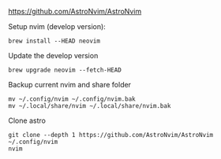 https://github.com/AstroNvim/AstroNvim

Setup nvim (develop version): 

`brew install --HEAD neovim`

Update the develop version

`brew upgrade neovim --fetch-HEAD` 

Backup current nvim and share folder

```
mv ~/.config/nvim ~/.config/nvim.bak
mv ~/.local/share/nvim ~/.local/share/nvim.bak
```

Clone astro

```
git clone --depth 1 https://github.com/AstroNvim/AstroNvim ~/.config/nvim
nvim
```

